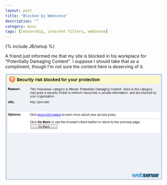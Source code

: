 ```yaml
---
layout: post
title: "Blocked by Websense"
description: ""
category: misc
tags: [censorship, internet filters, websense]
---
```

{% include JB/setup %}

A friend just informed me that my site is blocked in his workplace for "Potentially Damaging Content". I suppose I should take that as a compliment, though I'm not sure the content here is deserving of it.

<img src="/images/thankswebsense.png">